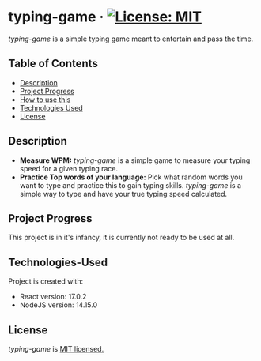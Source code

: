 # typing-game · [![License: MIT](https://img.shields.io/badge/License-MIT-blue.svg)](https://opensource.org/licenses/MIT)
_typing-game_ is a simple typing game meant to entertain and pass the time.

## Table of Contents
* [Description](#Description)
* [Project Progress](#Project-Progress)
* [How to use this](#How-to-use-this)
* [Technologies Used](#Technologies-Used)
* [License](#License)

## Description
* **Measure WPM:** _typing-game_ is a simple game to measure your typing speed for a given typing race.  
* **Practice Top words of your language:** Pick what random words you want to type and practice this to gain typing skills. _typing-game_ is a simple way to type and have your true typing speed calculated. 

## Project Progress
This project is in it's infancy, it is currently not ready to be used at all.

## Technologies-Used
Project is created with:
* React version: 17.0.2
* NodeJS version: 14.15.0

## License
_typing-game_ is [MIT licensed.](https://opensource.org/licenses/MIT)